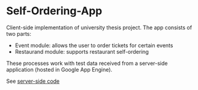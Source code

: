 Self-Ordering-App
=================

Client-side implementation of university thesis project.
The app consists of two parts:
* Event module: allows the user to order tickets for certain events
* Restaurand module: supports restaurant self-ordering

These processes work with test data received from a server-side application (hosted in Google App Engine).

See [server-side code](https://github.com/jozsef-vesza/soappservices)
